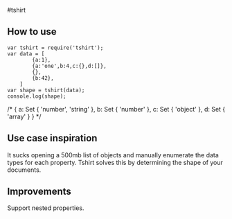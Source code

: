 #tshirt

## How to use
    var tshirt = require('tshirt');
    var data = [
			{a:1},
			{a:'one',b:4,c:{},d:[]},
			{},
			{b:42},
		]
	var shape = tshirt(data);
	console.log(shape);
  /*
  {
    a: Set { 'number', 'string' },
    b: Set { 'number' },
    c: Set { 'object' },
    d: Set { 'array' }
  }
  */

## Use case inspiration
It sucks opening a 500mb list of objects and manually enumerate the data types for each property.  Tshirt solves this by determining the shape of your documents.  

## Improvements
Support nested properties.
